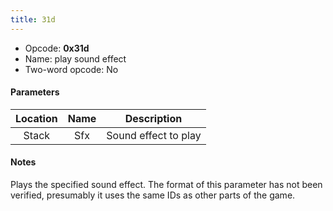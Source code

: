 ```yaml
---
title: 31d
---
```


-   Opcode: **0x31d**
-   Name: play sound effect
-   Two-word opcode: No

#### Parameters

| Location | Name |     Description      |
|:--------:|:----:|:--------------------:|
|  Stack   | Sfx  | Sound effect to play |

#### Notes

Plays the specified sound effect. The format of this parameter has not been verified, presumably it uses the same IDs as other parts of the game.
